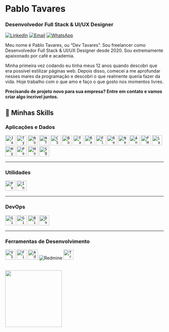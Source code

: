 # Pablo Tavares

### Desenvolvedor Full Stack & UI/UX Designer

[![LinkedIn](https://img.shields.io/badge/-LinkedIn-0077B5?style=flat&logo=linkedin&logoColor=white)](https://www.linkedin.com/in/pablo-francisco-b74179247)
[![Email](https://img.shields.io/badge/-Gmail-EA4335?style=flat&logo=gmail&logoColor=white)](mailto:pabloftavares460@gmail.com)
[![WhatsApp](https://img.shields.io/badge/-WhatsApp-25D366?style=flat&logo=whatsapp&logoColor=white)](https://wa.me/5583986669294)

Meu nome é Pablo Tavares, ou “Dev Tavares”. Sou freelancer como Desenvolvedor Full Stack & UI/UX Designer desde 2020. Sou extremamente apaixonado por café e academia.

Minha primeira vez codando eu tinha meus 12 anos quando descobri que era possível estilizar páginas web. Depois disso, comecei a me aprofundar nesses mares da programação e descobri o que realmente queria fazer da vida. Hoje trabalho com o que amo e faço o que gosto nos momentos livres.

**Precisando de projeto novo para sua empresa? Entre em contato e vamos criar algo incrível juntos.**

## 🚀 Minhas Skills

### **Aplicações e Dados**

<code><img height="32" src="https://cdn.jsdelivr.net/gh/devicons/devicon/icons/javascript/javascript-original.svg" alt="JavaScript"/></code>
<code><img height="32" src="https://cdn.jsdelivr.net/gh/devicons/devicon/icons/typescript/typescript-original.svg" alt="TypeScript"/></code>
<code><img height="32" src="https://cdn.jsdelivr.net/gh/devicons/devicon/icons/nodejs/nodejs-original.svg" alt="Node.js"/></code>
<code><img height="32" src="https://cdn.jsdelivr.net/gh/devicons/devicon/icons/html5/html5-original.svg" alt="HTML5"/></code>
<code><img height="32" src="https://cdn.jsdelivr.net/gh/devicons/devicon/icons/css3/css3-original.svg" alt="CSS3"/></code>
<code><img height="32" src="https://cdn.jsdelivr.net/gh/devicons/devicon/icons/bootstrap/bootstrap-original.svg" alt="Bootstrap"/></code>
<code><img height="32" src="https://www.vectorlogo.zone/logos/tailwindcss/tailwindcss-icon.svg" alt="Tailwind CSS"/></code>
<code><img height="32" src="https://cdn.jsdelivr.net/gh/devicons/devicon/icons/react/react-original.svg" alt="React"/></code>
<code><img height="32" src="https://cdn.jsdelivr.net/gh/devicons/devicon/icons/flutter/flutter-original.svg" alt="Flutter"/></code>
<code><img height="32" src="https://cdn.jsdelivr.net/gh/devicons/devicon/icons/react/react-original.svg" alt="React Native"/></code>
<code><img height="32" src="https://cdn.jsdelivr.net/gh/devicons/devicon/icons/nextjs/nextjs-original.svg" alt="Next.js"/></code>
<code><img height="32" src="https://cdn.jsdelivr.net/gh/devicons/devicon/icons/angularjs/angularjs-original.svg" alt="Angular"/></code>
<code><img height="32" src="https://cdn.jsdelivr.net/gh/devicons/devicon/icons/php/php-original.svg" alt="PHP"/></code>
<code><img height="32" src="https://cdn.jsdelivr.net/gh/devicons/devicon/icons/laravel/laravel-original.svg" alt="Laravel"/></code>
<code><img height="32" src="https://cdn.jsdelivr.net/gh/devicons/devicon/icons/mysql/mysql-original.svg" alt="MySQL"/></code>
<code><img height="32" src="https://cdn.jsdelivr.net/gh/devicons/devicon/icons/postgresql/postgresql-original.svg" alt="PostgreSQL"/></code>
<code><img height="32" src="https://cdn.jsdelivr.net/gh/devicons/devicon/icons/mongodb/mongodb-original.svg" alt="MongoDB"/></code>
<code><img height="32" src="https://cdn.jsdelivr.net/gh/devicons/devicon/icons/sqlite/sqlite-original.svg" alt="SQLite"/></code>

---

### **Utilidades**

<code><img height="32" src="https://cdn.jsdelivr.net/gh/devicons/devicon/icons/postman/postman-original.svg" alt="Postman"/></code>
<code><img height="32" src="https://cdn.jsdelivr.net/gh/devicons/devicon/icons/insomnia/insomnia-original.svg" alt="Insomnia"/></code>

---

### **DevOps**

<code><img height="32" src="https://cdn.jsdelivr.net/gh/devicons/devicon/icons/git/git-original.svg" alt="Git"/></code>
<code><img height="32" src="https://cdn.jsdelivr.net/gh/devicons/devicon/icons/github/github-original.svg" alt="GitHub"/></code>
<code><img height="32" src="https://cdn.jsdelivr.net/gh/devicons/devicon/icons/bitbucket/bitbucket-original.svg" alt="Bitbucket"/></code>
<code><img height="32" src="https://cdn.jsdelivr.net/gh/devicons/devicon/icons/docker/docker-original.svg" alt="Docker"/></code>

---

### **Ferramentas de Desenvolvimento**

<code><img height="32" src="https://cdn.jsdelivr.net/gh/devicons/devicon/icons/vscode/vscode-original.svg" alt="VS Code"/></code>
<code><img height="32" src="https://cdn.jsdelivr.net/gh/devicons/devicon/icons/figma/figma-original.svg" alt="Figma"/></code>
<code><img height="32" src="https://cdn.jsdelivr.net/gh/devicons/devicon/icons/xd/xd-plain.svg" alt="Adobe XD"/></code>
![Redmine](https://img.shields.io/badge/-Redmine-B32024?style=flat&logo=redmine&logoColor=white)
<code><img height="32" src="https://cdn.jsdelivr.net/gh/devicons/devicon/icons/trello/trello-plain.svg" alt="Trello"/></code>

<br/>

<a href="https://github.com/ghostpf" title="Perfil do Pablo">
  <img height="180em" src="https://github-readme-stats.vercel.app/api?username=ghostpf&theme=dracula&show_icons=true" />
</a>
